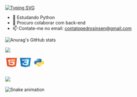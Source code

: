 [![Typing SVG](https://readme-typing-svg.demolab.com?font=Caveat&weight=600&size=25&duration=4000&pause=1000&color=244AF7&random=false&width=435&lines=Ol%C3%A1%2C+me+chamo+Pedro;Gosto+de+programar;E+procuro+colaborar+com+back-end)](https://git.io/typing-svg)

- 🌱 Estudando Python
- 👯 Procuro colaborar com back-end
- 📫 Contate-me no email: contatopedrosinsen@gmail.com

![Anurag's GitHub stats](https://github-readme-stats.vercel.app/api?username=pedrosinsenp&show_icons=true&theme=transparent)

<a href="https://github.com/pedrosinsenp">
  <img height=200 align="center" src="https://github-readme-stats.vercel.app/api/top-langs?username=pedrosinsenp&layout=compact&langs_count=8&card_width=320" />
</a>

<div style="display: inline_block"><br>
  <img align="center" alt="Pedro-HTML" height="30" width="40" src="https://raw.githubusercontent.com/devicons/devicon/master/icons/html5/html5-original.svg">
  <img align="center" alt="Pedro-CSS" height="30" width="40" src="https://raw.githubusercontent.com/devicons/devicon/master/icons/css3/css3-original.svg">
  <img align="center" alt="Pedro-Python" height="30" width="40" src="https://raw.githubusercontent.com/devicons/devicon/master/icons/python/python-original.svg">
</div>

 ##

<div> 
  <a href="https://www.instagram.com/pontos2_/" target="_blank" rel="external"><img src="https://img.shields.io/badge/-Instagram-%23E4405F?style=for-the-badge&logo=instagram&logoColor=white" target="_blank" rel="extenal"></a>
</div>

![Snake animation](https://github.com/danielbped/danielbped/blob/output/github-contribution-grid-snake.svg)
